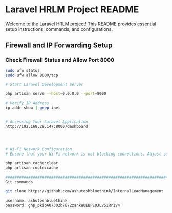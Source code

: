 # Laravel HRLM Project README

Welcome to the Laravel HRLM project! This README provides essential setup instructions, commands, and configurations.

## Firewall and IP Forwarding Setup

### Check Firewall Status and Allow Port 8000

```bash
sudo ufw status
sudo ufw allow 8000/tcp

# Start Laravel Development Server

php artisan serve --host=0.0.0.0 --port=8000

# Verify IP Address
ip addr show | grep inet


# Accessing Your Laravel Application
http://192.168.29.147:8000/dashboard




# Wi-Fi Network Configuration
# Ensure that your Wi-Fi network is not blocking connections. Adjust settings as necessary to allow access to your Laravel application.

php artisan cache:clear
php artisan route:cache

##########################################################################################3
Git commands

git clone https://github.com/ashutoshbluethink/InternalLeadManagement

username: ashutoshbluethink
password: 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

